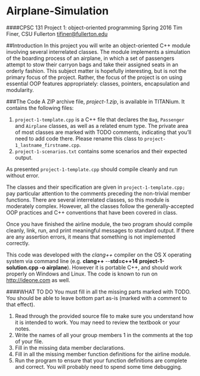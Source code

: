 # Airplane-Simulation

####CPSC 131 Project 1: object-oriented programming
Spring 2016
Tim Finer, CSU Fullerton
tifiner@fullerton.edu

##Introduction
In this project you will write an object-oriented C++ module involving several interrelated classes. The
module implements a simulation of the boarding process of an airplane, in which a set of passengers
attempt to stow their carryon bags and take their assigned seats in an orderly fashion. This subject matter
is hopefully interesting, but is not the primary focus of the project. Rather, the focus of the project is on
using essential OOP features appropriately: classes, pointers, encapsulation and modularity.

###The Code
A ZIP archive file, *project-1.zip*, is available in TITANium. It contains the following files:
  1. `project-1-template.cpp` is a C++ file that declares the `Bag`, `Passenger` and 
     `Airplane` classes, as well as a related enum type. The private area of most classes are marked
     with TODO comments, indicating that you’ll need to add code there. Please rename this class to
     `project-1_lastname_firstname.cpp`.
  2. `project-1-scenarios.txt` contains some scenarios and their expected output.

As presented `project-1-template.cpp` should compile cleanly and run without error.

The classes and their specification are given in `project-1-template.cpp;` pay particular attention
to the comments preceding the non-trivial member functions. There are several interrelated classes, so this
module is moderately complex. However, all the classes follow the generally-accepted OOP practices and
C++ conventions that have been covered in class.

Once you have finished the airline module, the two program should compile cleanly, link, run, and print
meaningful messages to standard output. If there are any assertion errors, it means that something is not
implemented correctly.

This code was developed with the *clang++* compiler on the OS X operating system via command line
(e.g. **clang++** --**std=c++14** **project-1-solution.cpp -o airplane**). However it is portable C++, and should
work properly on Windows and Linux. The code is known to run on http://ideone.com as well.

####WHAT TO DO
You must fill in all the missing parts marked with TODO. You should be able to leave bottom part as-is
(marked with a comment to that effect).

  1. Read through the provided source file to make sure you understand how it is intended to work.
    You may need to review the textbook or your notes.
  2. Write the names of all your group members 1 in the comments at the top of your file.
  3. Fill in the missing data member declarations.
  4. Fill in all the missing member function definitions for the airline module.
  5. Run the program to ensure that your function definitions are complete and correct. You will
    probably need to spend some time debugging.
